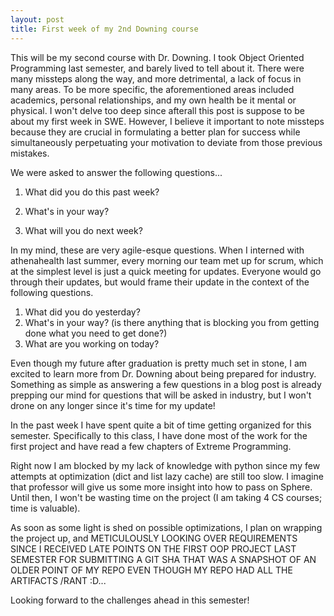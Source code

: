 ```yaml
---
layout: post
title: First week of my 2nd Downing course
---
```

This will be my second course with Dr. Downing. I took Object Oriented Programming last semester, and barely lived to tell about it. There were many missteps along the way, and more detrimental, a lack of focus in many areas. To be more specific, the aforementioned areas included academics, personal relationships, and my own health be it mental or physical. I won't delve too deep since afterall this post is suppose to be about my first week in SWE. However, I believe it important to note missteps because they are crucial in formulating a better plan for success while simultaneously perpetuating your motivation to deviate from those previous mistakes.

We were asked to answer the following questions...

1. What did you do this past week?

2. What's in your way?

3. What will you do next week?

In my mind, these are very agile-esque questions. When I interned with athenahealth last summer, every morning our team met up for scrum, which at the simplest level is just a quick meeting for updates. Everyone would go through their updates, but would frame their update in the context of the following questions.

1. What did you do yesterday? 
2. What's in your way? (is there anything that is blocking you from getting done what you need to get done?)
3. What are you working on today? 

Even though my future after graduation is pretty much set in stone, I am excited to learn more from Dr. Downing about being prepared for industry. Something as simple as answering a few questions in a blog post is already prepping our mind for questions that will be asked in industry, but I won't drone on any longer since it's time for my update!

In the past week I have spent quite a bit of time getting organized for this semester. Specifically to this class, I have  done most of the work for the first project and have read a few chapters of Extreme Programming. 

Right now I am blocked by my lack of knowledge with python since my few attempts at optimization (dict and list lazy cache) are still too slow. I imagine that professor will give us some more insight into how to pass on Sphere. Until then, I won't be wasting time on the project (I am taking 4 CS courses; time is valuable).

As soon as some light is shed on possible optimizations, I plan on wrapping the project up, and METICULOUSLY LOOKING OVER REQUIREMENTS SINCE I RECEIVED LATE POINTS ON THE FIRST OOP PROJECT LAST SEMESTER FOR SUBMITTING A GIT SHA THAT WAS A SNAPSHOT OF AN OLDER POINT OF MY REPO EVEN THOUGH MY REPO HAD ALL THE ARTIFACTS /RANT :D...

Looking forward to the challenges ahead in this semester!


